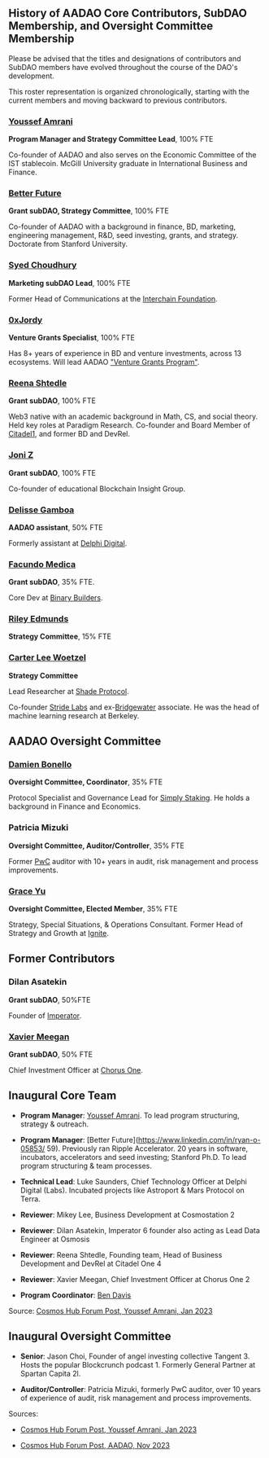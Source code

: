 ## History of AADAO Core Contributors, SubDAO Membership, and Oversight Committee Membership

Please be advised that the titles and designations of contributors and SubDAO members have evolved throughout the course of the DAO's development. 

This roster representation is organized chronologically, starting with the current members and moving backward to previous contributors.




### [Youssef Amrani](https://x.com/youssef_amrani) 
**Program Manager and Strategy Committee Lead**, 100% FTE

Co-founder of AADAO and also serves on the Economic Committee of the IST stablecoin. McGill University graduate in International Business and Finance.

### [Better Future](https://x.com/BetterCio)  
**Grant subDAO, Strategy Committee**, 100% FTE

Co-founder of AADAO with a background in finance, BD, marketing, engineering management, R&D, seed investing, grants, and strategy. Doctorate from Stanford University.

### [Syed Choudhury](https://x.com/syedchoudhury?t=g-ANEWbJe3eP0FV4ka0crw&s=09)
**Marketing subDAO Lead**, 100% FTE

Former Head of Communications at the [Interchain Foundation](https://interchain.io/). 

### [0xJordy](https://x.com/0xjordy)
**Venture Grants Specialist**, 100% FTE

Has 8+ years of experience in BD and venture investments, across 13 ecosystems. Will lead AADAO ["Venture Grants Program"](https://www.atomaccelerator.com/blog/introducing-the-cosmos-hubs-first-venture-grant-elys-network).

### [Reena Shtedle](https://x.com/neshtedle) 
**Grant subDAO**, 100% FTE

Web3 native with an academic background in Math, CS, and social theory. Held key roles at Paradigm Research. Co-founder and Board Member of [Citadel1](https://citadel.one/), and former BD and DevRel.

### [Joni Z](https://x.com/Curious__J)  
**Grant subDAO**, 100% FTE

Co-founder of educational Blockchain Insight Group.

### [Delisse Gamboa](https://www.linkedin.com/in/delisse-gamboa/)  
**AADAO assistant**, 50% FTE

Formerly assistant at [Delphi Digital](https://delphidigital.io/).

### [Facundo Medica](https://x.com/FacundoMedica)  
**Grant subDAO**, 35% FTE.

Core Dev at [Binary Builders](https://binary.builders/).

### [Riley Edmunds](https://x.com/interchainriley)  
**Strategy Committee**, 15% FTE 


### [Carter Lee Woetzel](https://x.com/l_woetzel)
**Strategy Committee**

Lead Researcher at [Shade Protocol](https://shadeprotocol.io/).


Co-founder [Stride Labs](https://www.stride.zone/) and ex-[Bridgewater](https://www.bridgewater.com/) associate. He was the head of machine learning research at Berkeley.

## AADAO Oversight Committee

### [Damien Bonello](https://x.com/damobon)  
**Oversight Committee, Coordinator**, 35% FTE

Protocol Specialist and Governance Lead for [Simply Staking](https://simplystaking.com/). He holds a background in Finance and Economics.

### Patricia Mizuki  
**Oversight Committee, Auditor/Controller**, 35% FTE 

Former [PwC](https://www.pwc.com/us/en.html) auditor with 10+ years in audit, risk management and process improvements.

### [Grace Yu](https://x.com/gyunit_)
**Oversight Committee, Elected Member**, 35% FTE

Strategy, Special Situations, & Operations Consultant. Former Head of Strategy and Growth at [Ignite](https://ignite.com/). 

## Former Contributors

### Dilan Asatekin 
**Grant subDAO**, 50%FTE  

Founder of [Imperator](https://www.imperator.co/).

### [Xavier Meegan](https://x.com/0xave) 
**Grant subDAO**, 50% FTE

Chief Investment Officer at [Chorus One](https://chorus.one/).

## Inaugural Core Team

* **Program Manager**: [Youssef Amrani](https://x.com/youssef_amrani). To lead program structuring, strategy & outreach.

* **Program Manager**: [Better Future](https://www.linkedin.com/in/ryan-o-05853/ 59). Previously ran Ripple Accelerator. 20 years in software, incubators, accelerators and seed investing; Stanford Ph.D. To lead program structuring & team processes.

* **Technical Lead**: Luke Saunders, Chief Technology Officer at Delphi Digital (Labs). Incubated projects like Astroport & Mars Protocol on Terra.
  
* **Reviewer**: Mikey Lee, Business Development at Cosmostation 2

* **Reviewer**: Dilan Asatekin, Imperator 6 founder also acting as Lead Data Engineer at Osmosis

* **Reviewer**: Reena Shtedle, Founding team, Head of Business Development and DevRel at Citadel One 4

* **Reviewer**: Xavier Meegan, Chief Investment Officer at Chorus One 2

* **Program Coordinator**: [Ben Davis](https://x.com/The_BendyOne)

Source: [Cosmos Hub Forum Post, Youssef Amrani, Jan 2023](https://forum.cosmos.network/t/funding-the-cosmos-hub-grant-program/8965?u=cosmos_nanny)

## Inaugural Oversight Committee

* **Senior**: Jason Choi, Founder of angel investing collective Tangent 3. Hosts the popular Blockcrunch podcast 1. Formerly General Partner at Spartan Capita 2l.

* **Auditor/Controller**: Patricia Mizuki, formerly PwC auditor, over 10 years of experience of audit, risk management and process improvements.

Sources: 
* [Cosmos Hub Forum Post, Youssef Amrani, Jan 2023](https://forum.cosmos.network/t/funding-the-cosmos-hub-grant-program/8965?u=cosmos_nanny)

* [Cosmos Hub Forum Post, AADAO, Nov 2023](https://forum.cosmos.network/t/proposal-895-accepted-funding-atom-accelerator-dao-for-2024/12249?u=cosmos_nanny)


